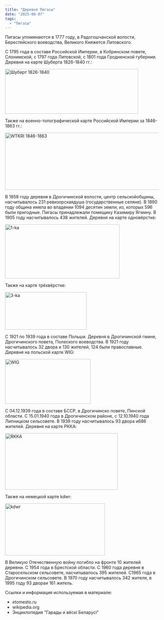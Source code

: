```yaml
---
title: "Деревня Пигасы"
date: "2025-08-07"
tags: 
  - "Пигасы"
---
```


Пигасы упоминаются в 1777 году, в Радогошчанской волости, Берестейского воеводства, Великого Княжется Литовского.

С 1795 года в составе Российской Империи, в Кобринском повете, Слонимской, с 1797 года Литовской, с 1801 года Гродненской губернии. Деревня на карте Шуберта 1826-1840 гг.:

<img width="436" height="147" alt="Шуберт 1826-1840" src="https://github.com/user-attachments/assets/e168808d-5d53-4308-b369-0e9cb4f132c7" />

Также на военно-топографической карте Российской Империи за 1846-1863 гг.:

<img width="534" height="187" alt="WTKRI 1846-1863" src="https://github.com/user-attachments/assets/479a4d86-4d9c-41a2-a0a6-97372082e367" />

В 1858 году деревня в Дрогичинской волости, центр сельскойобщины, насчитывалось 231 ревизорскаядуша (государственные селяне). В 1890 году община имела во владении 1094 десятин земли, из, которых 596 были пригодные. Пигасы принадлежали помещику Казимиру Ягмину. В 1905 году насчитывалось 438 жителей. Деревня на карте одновёрстке:

<img width="375" height="177" alt="1-ka" src="https://github.com/user-attachments/assets/d5d63c9e-0d2a-44b2-8101-4f3b3d588bb7" />

Также на карте трёхвёрстке:

<img width="267" height="123" alt="3-ka" src="https://github.com/user-attachments/assets/fa1cbd04-60ad-4625-a8e9-2ad65f622829" />

С 1921 по 1939 года в составе Польши. Деревня в Дрогичинской гмине, Дрогичинского повета, Полеского воеводства. В 1921 году насчитывалось 32 двора и 130 жителей, 124 были православные. Деревня на польской карте WIG:

<img width="280" height="147" alt="WIG" src="https://github.com/user-attachments/assets/c21f7624-fcf1-4718-a9a1-1f0353e07230" />

С 04.12.1939 года в составе БССР, в Дрогичинско повете, Пинской области. С 15.01.1940 года в Дрогичинском районе, с 12.10.1940 года Липницком сельсовете. В 1939 году насчитывалось 93 двора и686 жителей. Деревня на карте РККА:

<img width="369" height="185" alt="RKKA" src="https://github.com/user-attachments/assets/ac483bbd-03d8-41b7-afe0-39312d279c36" />

Также на немецкой карте kdwr:

<img width="327" height="170" alt="kdwr" src="https://github.com/user-attachments/assets/a6a1abbe-20a6-47d6-9850-c0ed4bdc42d2" />

В Великую Отечественную войну погибло на фронте 10 жителей деревни. С 1954 года в Брестской области. С 1960 года деревня в Старосельском сельсовете, насчитывалось 395 жителей. С1965 года в Дрогичинском сельсовете. В 1970 году насчитывалось 342 жителя, в 1995 году 93 двораи 161 житель. 

Ссылки и информация используемая в материале:
- etomesto.ru
- wikipedia.org
- Энциклопедия "Гарады и вёскi Беларусi"
